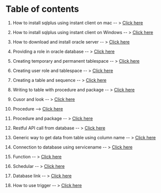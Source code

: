 # Table of contents #
1. How to install sqlplus using instant client on mac -- > <a href="01_How _to_install_sqlplus_using_instant_client_on_mac/readme.MD"> Click here </a>

2. How to install sqlplus using instant client on Windows -- > <a href="02_How_to_install_instant_client_on_Windows/readme.MD"> Click here </a>

3. How to download and install oracle server -- > <a href="03_How_to_download_and_install_oracle_11g_on_Windows/readme.MD"> Click here </a>

4. Providing a role in oracle database -- > <a href="04_Providing_a_role_in_oracle_database/readme.MD"> Click here </a>

5. Creating temporary and permanent tablespace -- > <a href="05_Creating_temporary_and_permanent_tablespace/readme.MD"> Click here </a>

6. Creating user role and tablespace -- > <a href="06_Creating_user_role_and_a_tablespace/readme.MD"> Click here </a>

7. Creating a table and sequence -- > <a href="07_Creating_table_and_sequence/readme.MD"> Click here </a>

8. Writing to table with procedure and package -- > <a href="08_Writing_to_table_with_package_and_procedure/readme.MD"> Click here </a>

9. Cusor and look -- > <a href="09_Cursor_Loop_and_Condition/readme.MD"> Click here </a>

10. Procedure --> <a href="10_Procedure/readme.MD"> Click here </a>

11. Procedure and package -- > <a href="11_procedure_and_package/readme.MD"> Click here </a>

12. Restful API call from database -- > <a href="12_RESTful_API_call_using_UTL_HTTP/readme.MD"> Click here </a>

13. Generic way to get data from table using column name -- > <a href="13_Generic_way_to_get_data_from_table_using_Colum_name/readme.MD"> Click here </a>

14. Connection to database using servicename -- > <a href="14_Connection_to_database_using_sqlplus_using_service_name/README.MD"> Click here </a>

15. Function -- > <a href="16_Function_using_PL_SQL/readme.MD"> Click here </a>

16. Schedular -- > <a href="17_Schedular_Job_to_call_procedure/readme.MD"> Click here </a>

17. Database link -- > <a href="18_Database_link/readme.MD"> Click here </a>

18. How to use trigger  -- > <a href="19_How_to_use_Trigger_in_PLSQL/readme.MD"> Click here </a>